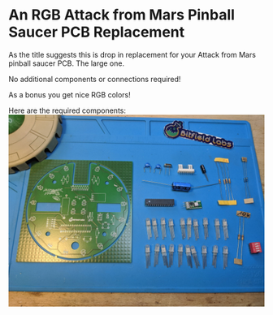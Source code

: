 # An RGB Attack from Mars Pinball Saucer PCB Replacement
As the title suggests this is drop in replacement for your Attack from Mars pinball saucer PCB. The large one.

No additional components or connections required!

As a bonus you get nice RGB colors!

Here are the required components:
![components](https://github.com/bitfieldlabs/afm_saucer/blob/master/pictures/components.jpg)
